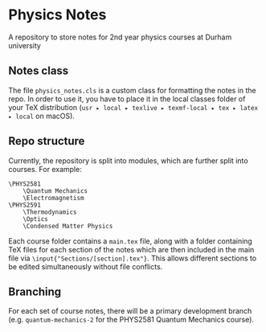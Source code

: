 # Physics Notes
A repository to store notes for 2nd year physics courses at Durham university

## Notes class

The file `physics_notes.cls` is a custom class for formatting the notes in the repo. In order to use it, you have to place it in the local classes folder of your TeX distribution (⁨`usr⁩ ▸ ⁨local⁩ ▸ ⁨texlive⁩ ▸ ⁨texmf-local⁩ ▸ ⁨tex⁩ ▸ ⁨latex⁩ ▸ ⁨local⁩` on macOS). 

## Repo structure

Currently, the repository is split into modules, which are further split into courses. For example:

```
\PHYS2581
	\Quantum Mechanics
	\Electromagnetism
\PHYS2591
	\Thermodynamics
	\Optics
	\Condensed Matter Physics
```

Each course folder contains a `main.tex` file, along with a folder containing TeX files for each section of the notes which are then included in the main file via `\input{"Sections/[section].tex"}`. This allows different sections to be edited simultaneously without file conflicts. 


## Branching

For each set of course notes, there will be a primary development branch (e.g. `quantum-mechanics-2` for the PHYS2581 Quantum Mechanics course). 

